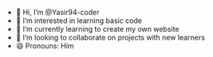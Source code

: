 - 👋 Hi, I’m @Yasir94-coder
- 👀 I’m interested in learning basic code
- 🌱 I’m currently learning to create my own website
- 💞️ I’m looking to collaborate on projects with new learners
- 😄 Pronouns: Him

<!---
Yasir94-coder/Yasir94-coder is a ✨ special ✨ repository because its `README.md` (this file) appears on your GitHub profile.
You can click the Preview link to take a look at your changes.
--->
